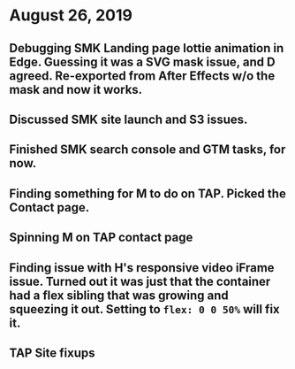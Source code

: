 # August 26, 2019

## Debugging SMK Landing page lottie animation in Edge. Guessing it was a SVG mask issue, and D agreed. Re-exported from After Effects w/o the mask and now it works.

## Discussed SMK site launch and S3 issues.

## Finished SMK search console and GTM tasks, for now. 

## Finding something for M to do on TAP. Picked the Contact page.

## Spinning M on TAP contact page

## Finding issue with H's responsive video iFrame issue. Turned out it was just that the container had a flex sibling that was growing and squeezing it out. Setting to `flex: 0 0 50%` will fix it.

## TAP Site fixups
